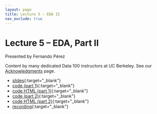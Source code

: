```yaml
---
layout: page
title: Lecture 5 – EDA II
nav_exclude: true
---
```


# Lecture 5 – EDA, Part II

Presented by Fernando Pérez

Content by many dedicated Data 100 instructors at UC Berkeley. See our [Acknowledgments](../../acks) page.

- [slides](https://docs.google.com/presentation/d/1jKD-mg0Fx_a9PpVmvhv68WNv__BPw_Z1nSXoM44uwHQ/edit?usp=sharing){:target="_blank"}
- [code (part 1)](https://data100.datahub.berkeley.edu/hub/user-redirect/git-pull?repo=https%3A%2F%2Fgithub.com%2FDS-100%2Ffa23-student&urlpath=lab%2Ftree%2Ffa23-student%2Flecture%2Flec05%2Flec04-eda.ipynb&branch=main){:target="_blank"}
- [code HTML (part 1)](../../resources/assets/lectures/lec05/lec04-eda.html){:target="_blank"}
- [code (part 2)](https://data100.datahub.berkeley.edu/hub/user-redirect/git-pull?repo=https%3A%2F%2Fgithub.com%2FDS-100%2Ffa23-student&urlpath=lab%2Ftree%2Ffa23-student%2Flecture%2Flec05%2Flec05-eda.ipynb&branch=main){:target="_blank"}
- [code HTML (part 2)](../../resources/assets/lectures/lec05/lec05-eda.html){:target="_blank"}
- [recording](https://youtu.be/9qwRKm49XkY){:target="_blank"}
